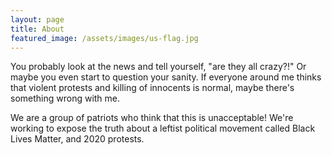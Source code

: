 ```yaml
---
layout: page
title: About
featured_image: /assets/images/us-flag.jpg
---
```


You probably look at the news and tell yourself, "are they all crazy?!" Or maybe you even start to question your sanity. If everyone around me thinks that violent protests and killing of innocents is normal, maybe there's something wrong with me.

We are a group of patriots who think that this is unacceptable! We're working to expose the truth about a leftist political movement called Black Lives Matter, and 2020 protests.
